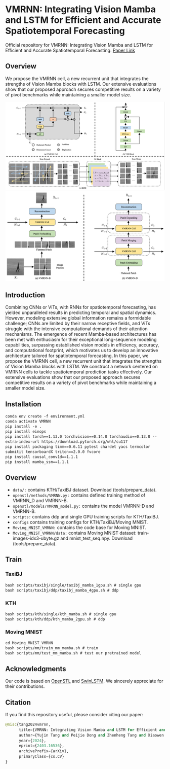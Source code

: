 # VMRNN: Integrating Vision Mamba and LSTM for Efficient and Accurate Spatiotemporal Forecasting

Official repository for VMRNN: Integrating Vision Mamba and LSTM for Efficient and Accurate Spatiotemporal Forecasting. [Paper Link](https://arxiv.org/abs/2403.16536)

## Overview

We propose the VMRNN cell, a new recurrent unit that integrates the strengths of Vision Mamba blocks with LSTM. Our extensive evaluations show that our proposed approach secures competitive results on a variety of pivot benchmarks while maintaining a smaller model size.

![Example Image](figures/VMRNN_Cell.png)
![Example Image](figures/VMRNN.png)

## Introduction

Combining CNNs or ViTs, with RNNs for spatiotemporal forecasting, has yielded unparalleled results in predicting temporal and spatial dynamics. However, modeling extensive global information remains a formidable challenge; CNNs are limited by their narrow receptive fields, and ViTs struggle with the intensive computational demands of their attention mechanisms. The emergence of recent Mamba-based architectures has been met with enthusiasm for their exceptional long-sequence modeling capabilities, surpassing established vision models in efficiency, accuracy, and computational footprint, which motivates us to develop an innovative architecture tailored for spatiotemporal forecasting. In this paper, we propose the VMRNN cell, a new recurrent unit that integrates the strengths of Vision Mamba blocks with LSTM. We construct a network centered on VMRNN cells to tackle spatiotemporal prediction tasks effectively. Our extensive evaluations show that our proposed approach secures competitive results on a variety of pivot benchmarks while maintaining a smaller model size.

## Installation

```
conda env create -f environment.yml
conda activate VMRNN
pip install -e .
pip install einops
pip install torch==1.13.0 torchvision==0.14.0 torchaudio==0.13.0 --extra-index-url https://download.pytorch.org/whl/cu117
pip install packaging timm==0.6.11 pytest chardet yacs termcolor submitit tensorboardX triton==2.0.0 fvcore
pip install causal_conv1d==1.1.1
pip install mamba_ssm==1.1.1
```

## Overview

- `data/:` contains KTH/TaxiBJ dataset. Download (tools/prepare_data).
- `openstl/methods/VMRNN.py:` contains defined training method of VMRNN_D and VMRNN-B.
- `openstl/models/VMRNN_model.py:` contains the model VMRNN-D and VMRNN-B.
- `scripts:` contains ddp and single GPU training scripts for KTH/TaxiBJ.
- `configs` contains training configs for KTH/TaxiBJ/Moving MNIST.
- `Moving_MNIST_VMRNN:` contains the code base for Moving MNIST.
- `Moving_MNIST_VMRNN/data:` contains Moving MNIST dataset: train-images-idx3-ubyte.gz and mnist_test_seq.npy. Download (tools/prepare_data).

## Train

### TaxiBJ

```
bash scripts/taxibj/single/taxibj_mamba_1gpu.sh # single gpu
bash scripts/taxibj/ddp/taxibj_mamba_4gpu.sh # ddp
```

### KTH

```
bash scripts/kth/single/kth_mamba.sh # single gpu
bash scripts/kth/ddp/kth_mamba_2gpu.sh # ddp
```

### Moving MNIST

```
cd Moving_MNIST_VMRNN
bash scripts/mm/train_mm_mamba.sh # train 
bash scripts/mm/test_mm_mamba.sh # test our pretrained model
```

## Acknowledgments

Our code is based on [OpenSTL](https://github.com/chengtan9907/OpenSTL) and [SwinLSTM](https://github.com/SongTang-x/SwinLSTM). We sincerely appreciate for their contributions.

## Citation

If you find this repository useful, please consider citing our paper:

```python
@misc{tang2024vmrnn,
      title={VMRNN: Integrating Vision Mamba and LSTM for Efficient and Accurate Spatiotemporal Forecasting}, 
      author={Yujin Tang and Peijie Dong and Zhenheng Tang and Xiaowen Chu and Junwei Liang},
      year={2024},
      eprint={2403.16536},
      archivePrefix={arXiv},
      primaryClass={cs.CV}
}
```
